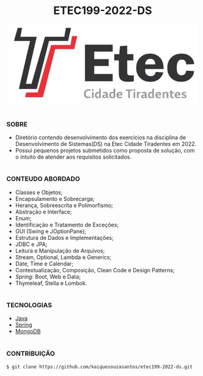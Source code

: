 <h1 align=center>ETEC199-2022-DS</h1>

<p align="center">
  <img src="etec_l.png" width="500">
</p>

#
### SOBRE

- Diretório contendo desenvolvimento dos exercícios na disciplina de Desenvolvimento de Sistemas(DS) na Etec Cidade Tiradentes em 2022.
- Possui pequenos projetos submetidos como proposta de solução, com o intuito de atender aos requisitos solicitados.

#
### CONTEUDO ABORDADO

- Classes e Objetos;
- Encapsulamento e Sobrecarga;
- Herança, Sobreescrita e Polimorfismo;
- Abstração e Interface;
- Enum;
- Identificação e Tratamento de Exceções;
- GUI (Swing e JOptionPane);
- Estrutura de Dados e Implementações;
- JDBC e JPA;
- Leitura e Manipulação de Arquivos;
- Stream, Optional, Lambda e Generics;
- Date, Time e Calendar;
- Contextualização, Composição, Clean Code e Design Patterns;
- *Spring*: Boot, Web e Data;
- Thymeleaf, Stella e Lombok.

#
### TECNOLOGIAS
- [Java](https://docs.oracle.com/en/java)
- [Spring]()
- [MongoDB]()

#
### CONTRIBUIÇÃO

```
$ git clone https://github.com/kaiquesouzasantos/etec199-2022-ds.git 
```
